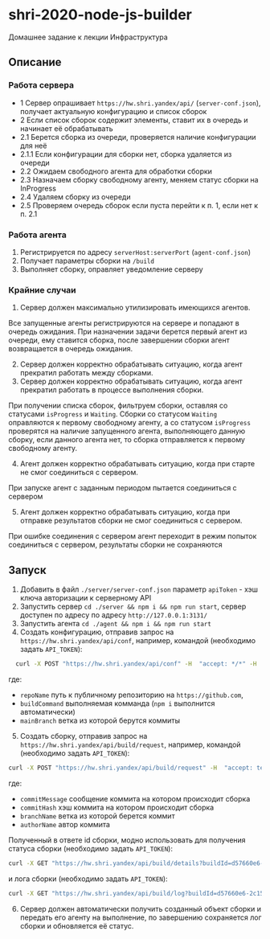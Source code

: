 # shri-2020-node-js-builder

Домашнее задание к лекции Инфраструктура

## Описание

### Работа сервера

- 1 Сервер опрашивает `https://hw.shri.yandex/api/` (`server-conf.json`), получает актуальную конфигурацию и список сборок
- 2 Если список сборок содержит элементы, ставит их в очередь и начинает её обрабатывать
- 2.1 Берется сборка из очереди, проверяется наличие конфигурации для неё
- 2.1.1 Если конфигурации для сборки нет, сборка удаляется из очереди
- 2.2 Ожидаем свободного агента для обработки сборки
- 2.3 Назначаем сборку свободному агенту, меняем статус сборки на InProgress
- 2.4 Удаляем сборку из очереди
- 2.5 Проверяем очередь сборок если пуста перейти к п. 1, если нет к п. 2.1

### Работа агента

1. Регистрируется по адресу `serverHost:serverPort` (`agent-conf.json`)
2. Получает параметры сборки на `/build`
3. Выполняет сборку, оправляет уведомление серверу

### Крайние случаи

1. Сервер должен максимально утилизировать имеющихся агентов.

  Все запущенные агенты регистрируются на сервере и попадают в очередь ожидания. При назначении задачи берется первый агент из очереди, ему ставится сборка, после завершении сборки агент возвращается в очередь ожидания.

2. Сервер должен корректно обрабатывать ситуацию, когда агент прекратил работать между сборками.
3. Сервер должен корректно обрабатывать ситуацию, когда агент прекратил работать в процессе выполнения сборки.

  При получении списка сборок, фильтруем сборки, оставляя со статусами `isProgress` и `Waiting`. Сборки со статусом `Waiting` оправляются к первому свободному агенту, а со статусом `isProgress` проверятся на наличие запущенного агента, выполняющего данную сборку, если данного агента нет, то сборка отправляется к первому свободному агенту.

4. Агент должен корректно обрабатывать ситуацию, когда при старте не смог соединиться с сервером.

  При запуске агент с заданным периодом пытается соединиться с сервером

5. Агент должен корректно обрабатывать ситуацию, когда при отправке результатов сборки не смог соединиться с сервером.

  При ошибке соединения с сервером агент переходит в режим попыток соединиться с сервером, результаты сборки не сохраняются

## Запуск

1. Добавить в файл `./server/server-conf.json` параметр `apiToken` - хэш ключа авторизации к серверному API
2. Запустить сервер `cd ./server && npm i && npm run start`, cервер доступен по адресу по адресу `http://127.0.0.1:3131/`
3. Запустить агента `cd ./agent && npm i && npm run start`
4. Создать конфигурацию, отправив запрос на `https://hw.shri.yandex/api/conf`, например, командой (необходимо задать `API_TOKEN`):

  ```bash
    curl -X POST "https://hw.shri.yandex/api/conf" -H  "accept: */*" -H  "Authorization: Bearer API_TOKEN" -H  "Content-Type: application/json" -d "{\"repoName\":\"bini1988/shri-2020-node-js-homework\",\"buildCommand\":\"npm run build:client\",\"mainBranch\":\"master\",\"period\":0}"
  ```

  где:
  - `repoName` путь к публичному репозиторию на `https://github.com`,
  - `buildCommand` выполняемая комманда (`npm i` выполнится автоматически)
  - `mainBranch` ветка из которой берутся коммиты

5. Создать сборку, отправив запрос на `https://hw.shri.yandex/api/build/request`, например, командой (необходимо задать `API_TOKEN`):

  ```bash
  curl -X POST "https://hw.shri.yandex/api/build/request" -H  "accept: text/plain" -H  "Authorization: Bearer API_TOKEN" -H  "Content-Type: application/json" -d "{\"commitMessage\":\"New build #1\",\"commitHash\":\"76fe7c1\",\"branchName\":\"master\",\"authorName\":\"Morgan Freeman\"}"
  ```

  где:
  - `commitMessage` сообщение коммита на котором происходит сборка
  - `commitHash` хэш коммита на котором происходит сборка
  - `branchName` ветка из которой берется коммит
  - `authorName` автор коммита

  Полученный в ответе id сборки, модно использовать для получения статуса сборки (необходимо задать `API_TOKEN`):

  ```bash
  curl -X GET "https://hw.shri.yandex/api/build/details?buildId=d57660e6-2c15-4cd8-bdb1-ec0cd132158e" -H  "accept: text/plain" -H  "Authorization: Bearer API_TOKEN"
  ```

  и лога сборки (необходимо задать `API_TOKEN`):

  ```bash
  curl -X GET "https://hw.shri.yandex/api/build/log?buildId=d57660e6-2c15-4cd8-bdb1-ec0cd132158e" -H  "accept: */*" -H  "Authorization: Bearer API_TOKEN"
  ```

6. Сервер должен автоматически получить созданный объект сборки и передать его агенту на выполнение, по завершению сохраняется лог сборки и обновляется её статус.
